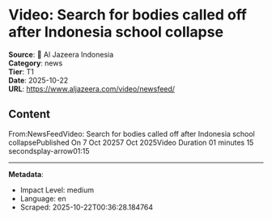 # Video: Search for bodies called off after Indonesia school collapse

**Source**: 📰 Al Jazeera Indonesia  
**Category**: news  
**Tier**: T1  
**Date**: 2025-10-22  
**URL**: https://www.aljazeera.com/video/newsfeed/

## Content

From:NewsFeedVideo: Search for bodies called off after Indonesia school collapsePublished On 7 Oct 20257 Oct 2025Video Duration 01 minutes 15 secondsplay-arrow01:15

---

**Metadata**:
- Impact Level: medium
- Language: en
- Scraped: 2025-10-22T00:36:28.184764
